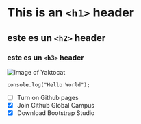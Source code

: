 # This is an `<h1>` header
## este es un `<h2>` header
### este es un `<h3>` header

![Image of Yaktocat](https://octodex.github.com/images/yaktocat.png)

```
console.log("Hello World");

```
- [ ] Turn on Github pages
- [x] Join Github Global Campus
- [x] Download Bootstrap Studio
